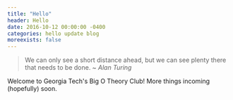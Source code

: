 ```yaml
---
title: "Hello"
header: Hello
date: 2016-10-12 00:00:00 -0400
categories: hello update blog
moreexists: false
---
```


> We can only see a short distance ahead, but we can see plenty there that needs to be done.
> ~ <cite>Alan Turing</cite>

Welcome to Georgia Tech's Big O Theory Club! More things incoming (hopefully) soon.
